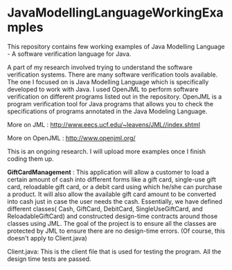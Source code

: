 # JavaModellingLanguageWorkingExamples
This repository contains few working examples of Java Modelling Language - A software verification language for Java.

A part of my research involved trying to understand the software verification systems. There are many software verification tools available. The one I focused on is Java Modelling Language which is specifically developed to work with Java. I used OpenJML to perform software verification on different programs listed out in the repository. OpenJML is a program verification tool for Java programs that allows you to check the specifications of programs annotated in the Java Modeling Language.

More on JML : http://www.eecs.ucf.edu/~leavens/JML//index.shtml

More on OpenJML : http://www.openjml.org/

This is an ongoing research. I will upload more examples once I finish coding them up.

<b>GiftCardManagement</b> : This application will allow a customer to load a certain amount of cash into different forms like a gift card, single-use gift card, reloadable gift card, or a debit card using which he/she can purchase a product. It will also allow the available gift card amount to be converted into cash just in case the user needs the cash. Essentially, we have defined different classes( Cash, GiftCard, DebitCard, SingleUseGiftCard, and ReloadableGiftCard) and constructed design-time contracts around those classes using JML. The goal of the project is to ensure all the classes are protected by JML to ensure there are no design-time errors.  (Of course, this doesn't apply to Client.java)

Client.java: This is the client file that is used for testing the program. All the design time tests are passed. 
